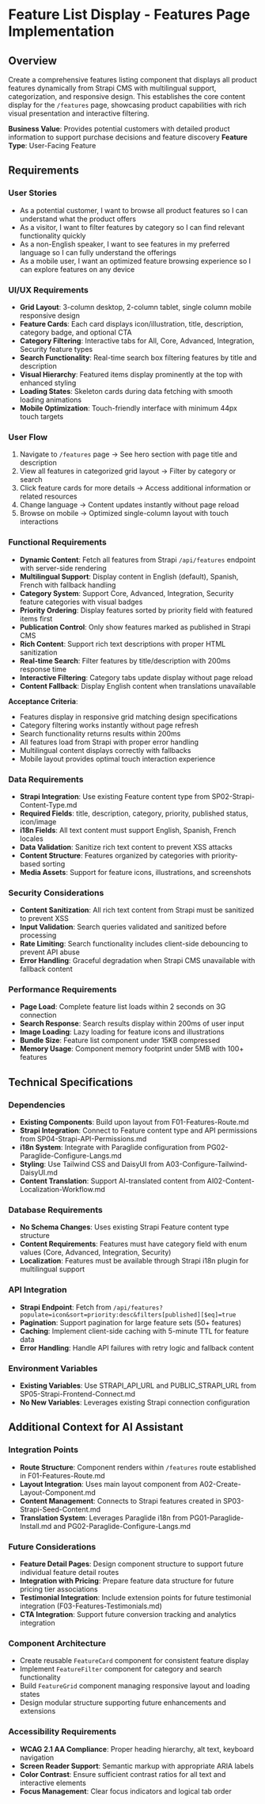 # Feature List Display - Features Page Implementation

## Overview
Create a comprehensive features listing component that displays all product features dynamically from Strapi CMS with multilingual support, categorization, and responsive design. This establishes the core content display for the `/features` page, showcasing product capabilities with rich visual presentation and interactive filtering.

**Business Value**: Provides potential customers with detailed product information to support purchase decisions and feature discovery
**Feature Type**: User-Facing Feature

## Requirements

### User Stories
- As a potential customer, I want to browse all product features so I can understand what the product offers
- As a visitor, I want to filter features by category so I can find relevant functionality quickly
- As a non-English speaker, I want to see features in my preferred language so I can fully understand the offerings
- As a mobile user, I want an optimized feature browsing experience so I can explore features on any device

### UI/UX Requirements
- **Grid Layout**: 3-column desktop, 2-column tablet, single column mobile responsive design
- **Feature Cards**: Each card displays icon/illustration, title, description, category badge, and optional CTA
- **Category Filtering**: Interactive tabs for All, Core, Advanced, Integration, Security feature types
- **Search Functionality**: Real-time search box filtering features by title and description
- **Visual Hierarchy**: Featured items display prominently at the top with enhanced styling
- **Loading States**: Skeleton cards during data fetching with smooth loading animations
- **Mobile Optimization**: Touch-friendly interface with minimum 44px touch targets

### User Flow
1. Navigate to `/features` page → See hero section with page title and description
2. View all features in categorized grid layout → Filter by category or search
3. Click feature cards for more details → Access additional information or related resources
4. Change language → Content updates instantly without page reload
5. Browse on mobile → Optimized single-column layout with touch interactions

### Functional Requirements
- **Dynamic Content**: Fetch all features from Strapi `/api/features` endpoint with server-side rendering
- **Multilingual Support**: Display content in English (default), Spanish, French with fallback handling
- **Category System**: Support Core, Advanced, Integration, Security feature categories with visual badges
- **Priority Ordering**: Display features sorted by priority field with featured items first
- **Publication Control**: Only show features marked as published in Strapi CMS
- **Rich Content**: Support rich text descriptions with proper HTML sanitization
- **Real-time Search**: Filter features by title/description with 200ms response time
- **Interactive Filtering**: Category tabs update display without page reload
- **Content Fallback**: Display English content when translations unavailable

**Acceptance Criteria**:
- Features display in responsive grid matching design specifications
- Category filtering works instantly without page refresh
- Search functionality returns results within 200ms
- All features load from Strapi with proper error handling
- Multilingual content displays correctly with fallbacks
- Mobile layout provides optimal touch interaction experience

### Data Requirements
- **Strapi Integration**: Use existing Feature content type from SP02-Strapi-Content-Type.md
- **Required Fields**: title, description, category, priority, published status, icon/image
- **i18n Fields**: All text content must support English, Spanish, French locales
- **Data Validation**: Sanitize rich text content to prevent XSS attacks
- **Content Structure**: Features organized by categories with priority-based sorting
- **Media Assets**: Support for feature icons, illustrations, and screenshots

### Security Considerations
- **Content Sanitization**: All rich text content from Strapi must be sanitized to prevent XSS
- **Input Validation**: Search queries validated and sanitized before processing
- **Rate Limiting**: Search functionality includes client-side debouncing to prevent API abuse
- **Error Handling**: Graceful degradation when Strapi CMS unavailable with fallback content

### Performance Requirements
- **Page Load**: Complete feature list loads within 2 seconds on 3G connection
- **Search Response**: Search results display within 200ms of user input
- **Image Loading**: Lazy loading for feature icons and illustrations
- **Bundle Size**: Feature list component under 15KB compressed
- **Memory Usage**: Component memory footprint under 5MB with 100+ features

## Technical Specifications

### Dependencies
- **Existing Components**: Build upon layout from F01-Features-Route.md
- **Strapi Integration**: Connect to Feature content type and API permissions from SP04-Strapi-API-Permissions.md
- **i18n System**: Integrate with Paraglide configuration from PG02-Paraglide-Configure-Langs.md
- **Styling**: Use Tailwind CSS and DaisyUI from A03-Configure-Tailwind-DaisyUI.md
- **Content Translation**: Support AI-translated content from AI02-Content-Localization-Workflow.md

### Database Requirements
- **No Schema Changes**: Uses existing Strapi Feature content type structure
- **Content Requirements**: Features must have category field with enum values (Core, Advanced, Integration, Security)
- **Localization**: Features must be available through Strapi i18n plugin for multilingual support

### API Integration
- **Strapi Endpoint**: Fetch from `/api/features?populate=icon&sort=priority:desc&filters[published][$eq]=true`
- **Pagination**: Support pagination for large feature sets (50+ features)
- **Caching**: Implement client-side caching with 5-minute TTL for feature data
- **Error Handling**: Handle API failures with retry logic and fallback content

### Environment Variables
- **Existing Variables**: Use STRAPI_API_URL and PUBLIC_STRAPI_URL from SP05-Strapi-Frontend-Connect.md
- **No New Variables**: Leverages existing Strapi connection configuration

## Additional Context for AI Assistant

### Integration Points
- **Route Structure**: Component renders within `/features` route established in F01-Features-Route.md
- **Layout Integration**: Uses main layout component from A02-Create-Layout-Component.md
- **Content Management**: Connects to Strapi features created in SP03-Strapi-Seed-Content.md
- **Translation System**: Leverages Paraglide i18n from PG01-Paraglide-Install.md and PG02-Paraglide-Configure-Langs.md

### Future Considerations
- **Feature Detail Pages**: Design component structure to support future individual feature detail routes
- **Integration with Pricing**: Prepare feature data structure for future pricing tier associations
- **Testimonial Integration**: Include extension points for future testimonial integration (F03-Features-Testimonials.md)
- **CTA Integration**: Support future conversion tracking and analytics integration

### Component Architecture
- Create reusable `FeatureCard` component for consistent feature display
- Implement `FeatureFilter` component for category and search functionality
- Build `FeatureGrid` component managing responsive layout and loading states
- Design modular structure supporting future enhancements and extensions

### Accessibility Requirements
- **WCAG 2.1 AA Compliance**: Proper heading hierarchy, alt text, keyboard navigation
- **Screen Reader Support**: Semantic markup with appropriate ARIA labels
- **Color Contrast**: Ensure sufficient contrast ratios for all text and interactive elements
- **Focus Management**: Clear focus indicators and logical tab order